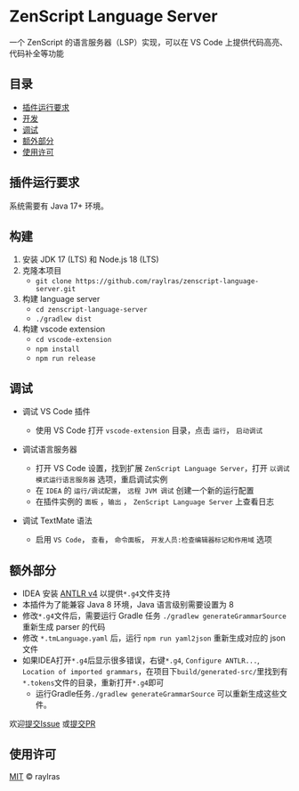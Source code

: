 # ZenScript Language Server

一个 ZenScript 的语言服务器（LSP）实现，可以在 VS Code 上提供代码高亮、代码补全等功能

## 目录

- [插件运行要求](#插件运行要求)
- [开发](#构建)
- [调试](#调试)
- [额外部分](#额外部分)
- [使用许可](#使用许可)

## 插件运行要求

系统需要有 Java 17+ 环境。

## 构建

1. 安装 JDK 17 (LTS) 和 Node.js 18 (LTS)
2. 克隆本项目
   - `git clone https://github.com/raylras/zenscript-language-server.git`
3. 构建 language server
   - `cd zenscript-language-server`
   - `./gradlew dist`
4. 构建 vscode extension
   - `cd vscode-extension`
   - `npm install`
   - `npm run release`

## 调试
   - 调试 VS Code 插件
     - 使用 VS Code 打开 `vscode-extension` 目录，点击 `运行`， `启动调试`

   - 调试语言服务器
     - 打开 VS Code 设置，找到扩展 `ZenScript Language Server`，打开 `以调试模式运行语言服务器` 选项，重启调试实例
     - 在 `IDEA` 的 `运行/调试配置`， `远程 JVM 调试` 创建一个新的运行配置
     - 在插件实例的 `面板` ，`输出` ， `ZenScript Language Server` 上查看日志
   - 调试 TextMate 语法
     - 启用 `VS Code`， `查看`， `命令面板`， `开发人员:检查编辑器标记和作用域` 选项

## 额外部分
   - IDEA 安装 [ANTLR v4](https://plugins.jetbrains.com/plugin/7358-antlr-v4) 以提供`*.g4`文件支持
   - 本插件为了能兼容 Java 8 环境，Java 语言级别需要设置为 8
   - 修改`*.g4`文件后，需要运行 Gradle 任务 `./gradlew generateGrammarSource` 重新生成 parser 的代码
   - 修改 `*.tmLanguage.yaml` 后，运行 `npm run yaml2json` 重新生成对应的 json 文件
   - 如果IDEA打开`*.g4`后显示很多错误，右键`*.g4`, `Configure ANTLR...`, `Location of imported grammars`，在项目下`build/generated-src/`里找到有`*.tokens`文件的目录，重新打开`*.g4`即可
     - 运行Gradle任务`./gradlew generateGrammarSource` 可以重新生成这些文件。

欢迎[提交Issue](https://github.com/raylras/zenscript-language-server/issues/new)
或[提交PR](https://github.com/raylras/zenscript-language-server/pulls)

## 使用许可

[MIT](LICENSE) © raylras
